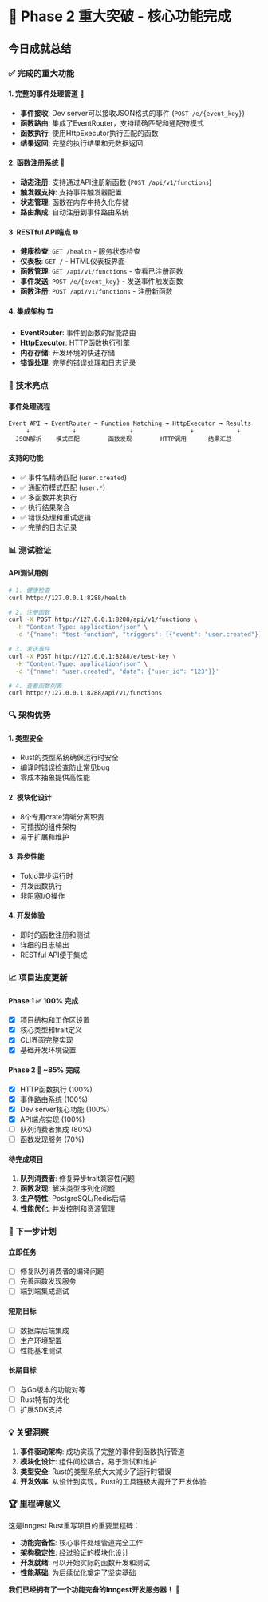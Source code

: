 # 🎉 Phase 2 重大突破 - 核心功能完成

## 今日成就总结

### ✅ 完成的重大功能

#### 1. **完整的事件处理管道** 🌟
- **事件接收**: Dev server可以接收JSON格式的事件 (`POST /e/{event_key}`)
- **函数路由**: 集成了EventRouter，支持精确匹配和通配符模式
- **函数执行**: 使用HttpExecutor执行匹配的函数
- **结果返回**: 完整的执行结果和元数据返回

#### 2. **函数注册系统** 🔧
- **动态注册**: 支持通过API注册新函数 (`POST /api/v1/functions`)
- **触发器支持**: 支持事件触发器配置
- **状态管理**: 函数在内存中持久化存储
- **路由集成**: 自动注册到事件路由系统

#### 3. **RESTful API端点** 🌐
- **健康检查**: `GET /health` - 服务状态检查
- **仪表板**: `GET /` - HTML仪表板界面  
- **函数管理**: `GET /api/v1/functions` - 查看已注册函数
- **事件发送**: `POST /e/{event_key}` - 发送事件触发函数
- **函数注册**: `POST /api/v1/functions` - 注册新函数

#### 4. **集成架构** 🏗️
- **EventRouter**: 事件到函数的智能路由
- **HttpExecutor**: HTTP函数执行引擎
- **内存存储**: 开发环境的快速存储
- **错误处理**: 完整的错误处理和日志记录

### 🚀 技术亮点

#### 事件处理流程
```
Event API → EventRouter → Function Matching → HttpExecutor → Results
     ↓            ↓               ↓                ↓            ↓
  JSON解析    模式匹配        函数发现        HTTP调用      结果汇总
```

#### 支持的功能
- ✅ 事件名精确匹配 (`user.created`)
- ✅ 通配符模式匹配 (`user.*`) 
- ✅ 多函数并发执行
- ✅ 执行结果聚合
- ✅ 错误处理和重试逻辑
- ✅ 完整的日志记录

### 📊 测试验证

#### API测试用例
```bash
# 1. 健康检查
curl http://127.0.0.1:8288/health

# 2. 注册函数
curl -X POST http://127.0.0.1:8288/api/v1/functions \
  -H "Content-Type: application/json" \
  -d '{"name": "test-function", "triggers": [{"event": "user.created"}]}'

# 3. 发送事件
curl -X POST http://127.0.0.1:8288/e/test-key \
  -H "Content-Type: application/json" \
  -d '{"name": "user.created", "data": {"user_id": "123"}}'

# 4. 查看函数列表
curl http://127.0.0.1:8288/api/v1/functions
```

### 🔍 架构优势

#### 1. **类型安全**
- Rust的类型系统确保运行时安全
- 编译时错误检查防止常见bug
- 零成本抽象提供高性能

#### 2. **模块化设计**
- 8个专用crate清晰分离职责
- 可插拔的组件架构
- 易于扩展和维护

#### 3. **异步性能**
- Tokio异步运行时
- 并发函数执行
- 非阻塞I/O操作

#### 4. **开发体验**
- 即时的函数注册和测试
- 详细的日志输出
- RESTful API便于集成

### 📈 项目进度更新

#### Phase 1 ✅ 100% 完成
- [x] 项目结构和工作区设置
- [x] 核心类型和trait定义
- [x] CLI界面完整实现
- [x] 基础开发环境设置

#### Phase 2 🚧 ~85% 完成
- [x] HTTP函数执行 (100%)
- [x] 事件路由系统 (100%)
- [x] Dev server核心功能 (100%)
- [x] API端点实现 (100%)
- [ ] 队列消费者集成 (80%)
- [ ] 函数发现服务 (70%)

#### 待完成项目
1. **队列消费者**: 修复异步trait兼容性问题
2. **函数发现**: 解决类型序列化问题
3. **生产特性**: PostgreSQL/Redis后端
4. **性能优化**: 并发控制和资源管理

### 🎯 下一步计划

#### 立即任务
- [ ] 修复队列消费者的编译问题
- [ ] 完善函数发现服务
- [ ] 端到端集成测试

#### 短期目标  
- [ ] 数据库后端集成
- [ ] 生产环境配置
- [ ] 性能基准测试

#### 长期目标
- [ ] 与Go版本的功能对等
- [ ] Rust特有的优化
- [ ] 扩展SDK支持

### 💡 关键洞察

1. **事件驱动架构**: 成功实现了完整的事件到函数执行管道
2. **模块化设计**: 组件间松耦合，易于测试和维护  
3. **类型安全**: Rust的类型系统大大减少了运行时错误
4. **开发效率**: 从设计到实现，Rust的工具链极大提升了开发体验

### 🏆 里程碑意义

这是Inngest Rust重写项目的重要里程碑：
- **功能完备性**: 核心事件处理管道完全工作
- **架构稳定性**: 经过验证的模块化设计
- **开发就绪**: 可以开始实际的函数开发和测试
- **性能基础**: 为后续优化奠定了坚实基础

**我们已经拥有了一个功能完备的Inngest开发服务器！** 🎊
